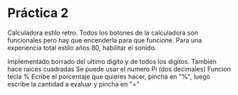 # Práctica 2
Calculadora estilo retro.
Todos los botones de la calculadora son funcionales pero hay que encenderla para que funcione.
Para una experiencia total estilo años 80, habilitar el sonido.

Implementado borrado del ultimo digito y de todos los digitos.
Tambien hace raices cuadradas
Se puede usar el numero Pi (dos decimales)
Funcion tecla %
	Ecribe el porcentaje que quieres hacer, pincha en "%", luego escribe la cantidad a evaluar y pincha en "="